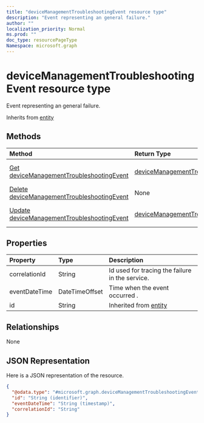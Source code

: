 ```yaml
---
title: "deviceManagementTroubleshootingEvent resource type"
description: "Event representing an general failure."
author: ""
localization_priority: Normal
ms.prod: ""
doc_type: resourcePageType
Namespace: microsoft.graph
---
```



# deviceManagementTroubleshootingEvent resource type

Event representing an general failure.


Inherits from [entity](../resources/entity.md)

## Methods
|Method|Return Type|Description|
|:---|:---|:---|
|[Get deviceManagementTroubleshootingEvent](../api/devicemanagementtroubleshootingevent-get.md)|[deviceManagementTroubleshootingEvent](../resources/deviceManagementTroubleshootingEvent.md)|Read properties and relationships of the [deviceManagementTroubleshootingEvent](../resources/devicemanagementtroubleshootingevent.md) object.|
|[Delete deviceManagementTroubleshootingEvent](../api/devicemanagementtroubleshootingevent-delete.md)|None|Deletes a [deviceManagementTroubleshootingEvent](../resources/devicemanagementtroubleshootingevent.md).|
|[Update deviceManagementTroubleshootingEvent](../api/devicemanagementtroubleshootingevent-update.md)|[deviceManagementTroubleshootingEvent](../resources/deviceManagementTroubleshootingEvent.md)|Update the properties of a [deviceManagementTroubleshootingEvent](../resources/devicemanagementtroubleshootingevent.md) object.|

## Properties
|Property|Type|Description|
|:---|:---|:---|
|correlationId|String|Id used for tracing the failure in the service.|
|eventDateTime|DateTimeOffset|Time when the event occurred .|
|id|String| Inherited from [entity](../resources/entity.md)|

## Relationships
None

## JSON Representation
Here is a JSON representation of the resource.
<!-- {
  "blockType": "resource",
  "keyProperty": "id",
  "@odata.type": "microsoft.graph.deviceManagementTroubleshootingEvent",
  "baseType": "microsoft.graph.entity",
  "openType": false
}
-->
``` json
{
  "@odata.type": "#microsoft.graph.deviceManagementTroubleshootingEvent",
  "id": "String (identifier)",
  "eventDateTime": "String (timestamp)",
  "correlationId": "String"
}
```

